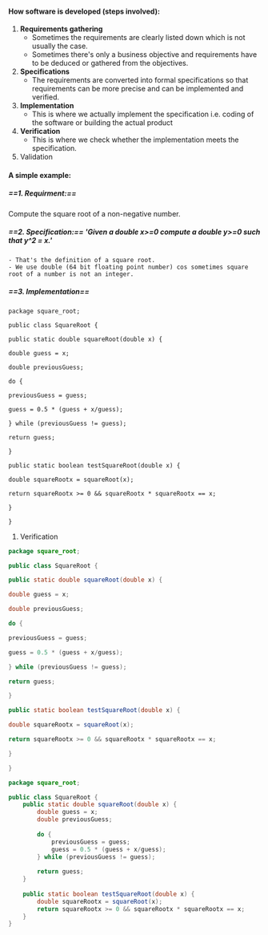 #### How software is developed (steps involved):
1. **Requirements gathering**
	- Sometimes the requirements are clearly listed down which is not usually the case.
	- Sometimes there's only a business objective and requirements have to be deduced or gathered from the objectives.
2. **Specifications**
	- The requirements are converted into formal specifications so that requirements can be more precise and can be implemented and verified.
3. **Implementation**
	- This is where we actually implement the specification i.e. coding of the software or building the actual product
4. **Verification**
	- This is where we check whether the implementation meets the specification.
5. Validation

#### **A simple example:**

##### **==1. Requirment:==** 
Compute the square root of a non-negative number.

##### **==2. Specification:==** 'Given a double x>=0 compute a double y>=0 such that y^2 = x.'
	- That's the definition of a square root.
	- We use double (64 bit floating point number) cos sometimes square root of a number is not an integer.

##### **==3. Implementation==**
	package square_root;

	public class SquareRoot {
	
	public static double squareRoot(double x) {
	
	double guess = x;
	
	double previousGuess;
	
	do {
	
	previousGuess = guess;
	
	guess = 0.5 * (guess + x/guess);
	
	} while (previousGuess != guess);
	
	return guess;
	
	}
	
	public static boolean testSquareRoot(double x) {
	
	double squareRootx = squareRoot(x);
	
	return squareRootx >= 0 && squareRootx * squareRootx == x;
	
	}
	
	}
1. Verification

```Java
package square_root;

public class SquareRoot {

public static double squareRoot(double x) {

double guess = x;

double previousGuess;

do {

previousGuess = guess;

guess = 0.5 * (guess + x/guess);

} while (previousGuess != guess);

return guess;

}

public static boolean testSquareRoot(double x) {

double squareRootx = squareRoot(x);

return squareRootx >= 0 && squareRootx * squareRootx == x;

}

}
```

```Java
package square_root;

public class SquareRoot {
	public static double squareRoot(double x) {
		double guess = x;
		double previousGuess;
		
		do {
			previousGuess = guess;
			guess = 0.5 * (guess + x/guess);
		} while (previousGuess != guess);
		
		return guess;
	}
	
	public static boolean testSquareRoot(double x) {
		double squareRootx = squareRoot(x);
		return squareRootx >= 0 && squareRootx * squareRootx == x;
	}
}
```